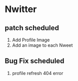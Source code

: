 # Nwitter

## patch scheduled

1. Add Profile Image
2. Add an image to each Nweet

## Bug Fix scheduled

1. profile refresh 404 error
